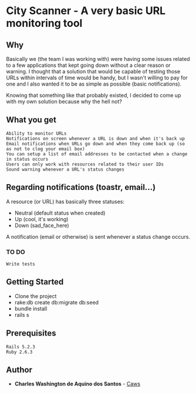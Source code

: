 # City Scanner - A very basic URL monitoring tool

## Why

Basically we (the team I was working with) were having some issues related to a few applications that kept going down without a clear reason
or warning. I thought that a solution that would be capable of testing those URLs within intervals of time would be handy, but I wasn't willing to 
pay for one and I also wanted it to be as simple as possible (basic notifications).

Knowing that something like that probably existed, I decided to come up with my own solution because why the hell not?

## What you get

    Ability to monitor URLs 
    Notifications on screen whenever a URL is down and when it's back up
    Email notifications when URLs go down and when they come back up (so as not to clog your email box)
    You can setup a list of email addresses to be contacted when a change in status occurs
    Users can only work with resources related to their user IDs
    Sound warning whenever a URL's status changes

## Regarding notifications (toastr, email...)

A resource (or URL) has basically three statuses:

* Neutral (default status when created)
* Up (cool, it's working)
* Down (sad_face_here)

A notification (email or otherwise) is sent whenever a status change occurs.

### TO DO

    Write tests 

## Getting Started

* Clone the project
* rake:db create db:migrate db:seed
* bundle install
* rails s

## Prerequisites

```
Rails 5.2.3
Ruby 2.6.3
```

## Author

* **Charles Washington de Aquino dos Santos** - [Caws](https://github.com/caws)
